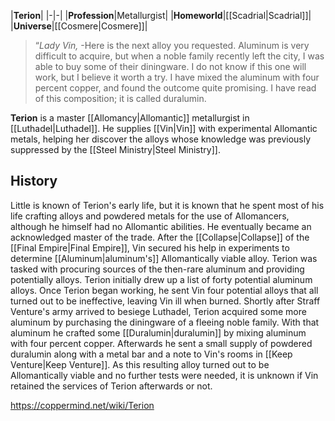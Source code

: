 |**Terion**|
|-|-|
|**Profession**|Metallurgist|
|**Homeworld**|[[Scadrial\|Scadrial]]|
|**Universe**|[[Cosmere\|Cosmere]]|

>“*Lady Vin,*
\-Here is the next alloy you requested. Aluminum is very difficult to acquire, but when a noble family recently left the city, I was able to buy some of their diningware.
I do not know if this one will work, but I believe it worth a try. I have mixed the aluminum with four percent copper, and found the outcome quite promising. I have read of this composition; it is called duralumin.


**Terion** is a master [[Allomancy\|Allomantic]] metallurgist in [[Luthadel\|Luthadel]]. He supplies [[Vin\|Vin]] with experimental Allomantic metals, helping her discover the alloys whose knowledge was previously suppressed by the [[Steel Ministry\|Steel Ministry]].

## History
Little is known of Terion's early life, but it is known that he spent most of his life crafting alloys and powdered metals for the use of Allomancers, although he himself had no Allomantic abilities. He eventually became an acknowledged master of the trade. After the [[Collapse\|Collapse]] of the [[Final Empire\|Final Empire]], Vin secured his help in experiments to determine [[Aluminum\|aluminum's]] Allomantically viable alloy. Terion was tasked with procuring sources of the then-rare aluminum and providing potentially alloys. Terion initially drew up a list of forty potential aluminum alloys.
Once Terion began working, he sent Vin four potential alloys that all turned out to be ineffective, leaving Vin ill when burned. Shortly after Straff Venture's army arrived to besiege Luthadel, Terion acquired some more aluminum by purchasing the diningware of a fleeing noble family. With that aluminum he crafted some [[Duralumin\|duralumin]] by mixing aluminum with four percent copper. Afterwards he sent a small supply of powdered duralumin along with a metal bar and a note to Vin's rooms in [[Keep Venture\|Keep Venture]]. As this resulting alloy turned out to be Allomantically viable and no further tests were needed, it is unknown if Vin retained the services of Terion afterwards or not.



https://coppermind.net/wiki/Terion